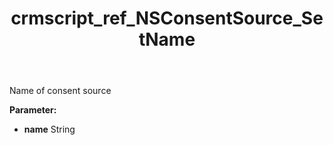 ﻿---
title: crmscript_ref_NSConsentSource_SetName
description: NSConsentSource.SetName(String name)
intellisense: NSConsentSource.SetName
keywords: NSConsentSource, GetName
so.topic: reference
---

Name of consent source

**Parameter:** 
 - **name** String


